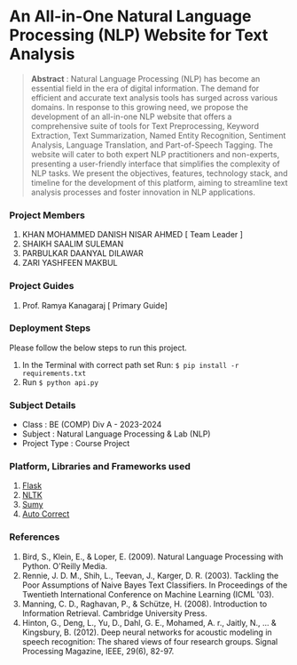 # An All-in-One Natural Language Processing (NLP) Website for Text Analysis

> **Abstract** : Natural Language Processing (NLP) has become an essential field in the era of digital information. The demand for efficient and accurate text analysis tools has surged across various domains. In response to this growing need, we propose the development of an all-in-one NLP website that offers a comprehensive suite of tools for Text Preprocessing, Keyword Extraction, Text Summarization, Named Entity Recognition, Sentiment Analysis, Language Translation, and Part-of-Speech Tagging. The website will cater to both expert NLP practitioners and non-experts, presenting a user-friendly interface that simplifies the complexity of NLP tasks. We present the objectives, features, technology stack, and timeline for the development of this platform, aiming to streamline text analysis processes and foster innovation in NLP applications.

### Project Members
1. KHAN MOHAMMED DANISH NISAR AHMED  [ Team Leader ] 
2. SHAIKH SAALIM SULEMAN 
3. PARBULKAR DAANYAL DILAWAR 
4. ZARI YASHFEEN MAKBUL 

### Project Guides
1. Prof. Ramya Kanagaraj  [ Primary Guide]

### Deployment Steps
Please follow the below steps to run this project.
1. In the Terminal with correct path set Run: ` $ pip install -r requirements.txt `
2. Run ` $ python api.py `

### Subject Details
- Class : BE (COMP) Div A - 2023-2024
- Subject : Natural Language Processing & Lab (NLP)
- Project Type : Course Project

### Platform, Libraries and Frameworks used
1. [Flask](https://flask.palletsprojects.com/en/3.0.x/)
2. [NLTK](https://pypi.org/project/nltk/)
3. [Sumy](https://pypi.org/project/sumy/)
4. [Auto Correct](https://pypi.org/project/autocorrect/)

### References
1. Bird, S., Klein, E., & Loper, E. (2009). Natural Language Processing with Python. O'Reilly Media.
2. Rennie, J. D. M., Shih, L., Teevan, J., Karger, D. R. (2003). Tackling the Poor Assumptions of Naive Bayes Text Classifiers. In Proceedings of the Twentieth International Conference on Machine Learning (ICML '03).
3. Manning, C. D., Raghavan, P., & Schütze, H. (2008). Introduction to Information Retrieval. Cambridge University Press.
4. Hinton, G., Deng, L., Yu, D., Dahl, G. E., Mohamed, A. r., Jaitly, N., ... & Kingsbury, B. (2012). Deep neural networks for acoustic modeling in speech recognition: The shared views of four research groups. Signal Processing Magazine, IEEE, 29(6), 82-97.
